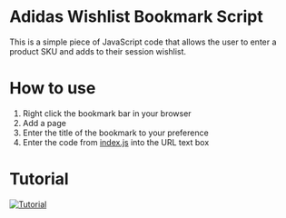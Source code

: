# Adidas Wishlist Bookmark Script
This is a simple piece of JavaScript code that allows the user to enter a product SKU and adds to their session wishlist.

# How to use
1. Right click the bookmark bar in your browser
2. Add a page
3. Enter the title of the bookmark to your preference
4. Enter the code from [index.js](index.js) into the URL text box

# Tutorial
[![Tutorial](https://img.youtube.com/vi/BEvccjY4kqQ/0.jpg)](https://www.youtube.com/watch?v=BEvccjY4kqQ"Tutorial")
